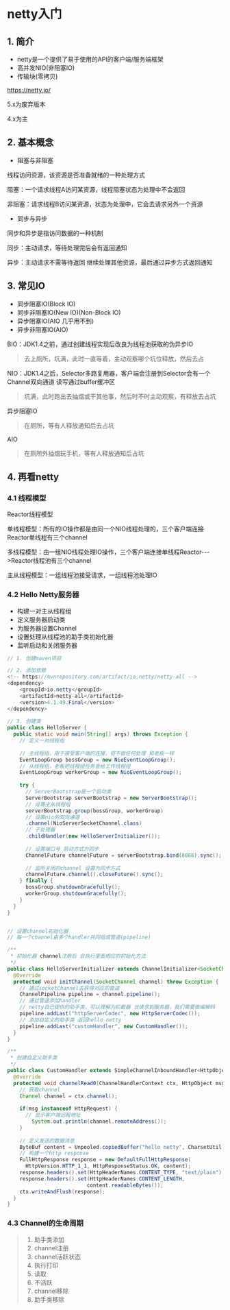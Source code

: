 # netty入门

## 1. 简介

* netty是一个提供了易于使用的API的客户端/服务端框架
* 高并发NIO(非阻塞IO)
* 传输块(零拷贝)

https://netty.io/

5.x为废弃版本 

4.x为主

## 2. 基本概念

* 阻塞与非阻塞

线程访问资源，该资源是否准备就绪的一种处理方式

阻塞：一个请求线程A访问某资源，线程阻塞状态为处理中不会返回

非阻塞：请求线程B访问某资源，状态为处理中，它会去请求另外一个资源

* 同步与异步

同步和异步是指访问数据的一种机制

同步：主动请求，等待处理完后会有返回通知

异步：主动请求不需等待返回 继续处理其他资源，最后通过异步方式返回通知

## 3. 常见IO

* 同步阻塞IO(Block IO)
* 同步非阻塞IO(New IO)(Non-Block IO)
* 异步阻塞IO(AIO 几乎用不到)
* 异步非阻塞IO(AIO)

BIO：JDK1.4之前，通过创建线程实现后改良为线程池获取的伪异步IO

> 去上厕所，坑满，此时一直等着，主动观察哪个坑位释放，然后去占

NIO：JDK1.4之后，Selector多路复用器，客户端会注册到Selector会有一个Channel双向通道 读写通过buffer缓冲区

> 坑满，此时跑出去抽烟或干其他事，然后时不时主动观察，有释放去占坑

异步阻塞IO

> 在厕所，等有人释放通知后去占坑

AIO

> 在厕所外抽烟玩手机，等有人释放通知后占坑

## 4. 再看netty

### 4.1 线程模型

Reactor线程模型

单线程模型：所有的IO操作都是由同一个NIO线程处理的，三个客户端连接Reactor单线程有三个channel

多线程模型：由一组NIO线程处理IO操作，三个客户端连接单线程Reactor--->Reactor线程池有三个channel

主从线程模型：一组线程池接受请求，一组线程池处理IO

### 4.2 Hello Netty服务器

* 构建一对主从线程组
* 定义服务器启动类
* 为服务器设置Channel
* 设置处理从线程池的助手类初始化器
* 监听启动和关闭服务器

```java
// 1. 创建maven项目

// 2. 添加依赖
<!-- https://mvnrepository.com/artifact/io.netty/netty-all -->
<dependency>
    <groupId>io.netty</groupId>
    <artifactId>netty-all</artifactId>
    <version>4.1.49.Final</version>
</dependency>
  
// 3. 创建类
public class HelloServer {
  public static void main(String[] args) throws Exception {
    // 定义一对线程组
    
    // 主线程组，用于接受客户端的连接，但不做任何处理 和老板一样
    EventLoopGroup bossGroup = new NioEventLoopGroup();
    // 从线程组，老板把线程组任务丢给工作线程组
    EventLoopGroup workerGroup = new NioEventLoopGroup();
    
    try {
      // ServerBootstrap是一个启动类
      ServerBootstrap serverBootstrap = new ServerBootstrap();
      // 设置主从线程组
      serverBootstrap.group(bossGroup, workerGroup)
      // 设置nio的双向通道
      .channel(NioServerSocketChannel.class)
      // 子处理器
      .childHandler(new HelloServerInitializer());
    
      // 设置端口号 启动方式为同步
      ChannelFuture channelFuture = serverBootstrap.bind(8088).sync();
    
      // 监听关闭的channel 设置为同步方式
      channelFuture.channel().closeFuture().sync();
    } finally {
      bossGroup.shutdownGracefully();
      workerGroup.shutdownGracefully();
    }
  }
}


// 设置channel初始化器
// 每一个channel由多个handler共同组成管道(pipeline)

/**
 * 初始化器 channel注册后 会执行里面相应的初始化方法
 */
public class HelloServerInitializer extends ChannelInitializer<SocketChannel> {
  @Override
  protected void initChannel(SocketChannel channel) throw Exception {
    // 通过socketChannel去获得对应的管道
    ChannelPipeline pipeline = channel.pipeline();
    // 通过管道添加handler
    // netty自己提供的助手类，可以理解为拦截器 当请求到服务器，我们需要做编解码
    pipeline.addLast("httpServerCodec", new HttpServerCodec());
    // 添加自定义的助手类 返回hello netty
    pipeline.addLast("customHandler", new CustomHandler());
  }
}

/**
 * 创建自定义助手类
 */
public class CustomHandler extends SimpleChannelInboundHandler<HttpObject> {
  @Override
  protected void channelRead0(ChannelHandlerContext ctx, HttpObject msg) throws Exception {
    // 获取channel
    Channel channel = ctx.channel();
    
    if(msg instanceof HttpRequest) {
      // 显示客户端远程地址
    	System.out.println(channel.remoteAddress());
    }
    
    // 定义发送的数据消息
    ByteBuf content = Unpooled.copiedBuffer("hello netty", CharsetUtil.UTF_8)
    // 构建一个http response
    FullHttpResponse response = new DefaultFullHttpResponse(
      HttpVersion.HTTP_1_1, HttpResponseStatus.OK, content);
    response.headers().set(HttpHeaderNames.CONTENT_TYPE, "text/plain");
    response.headers().set(HttpHeaderNames.CONTENT_LENGTH, 
                          content.readableBytes());
    ctx.writeAndFlush(response);
  }
}
```

### 4.3 Channel的生命周期

> 1. 助手类添加
> 2. channel注册
> 3. channel活跃状态
> 4. 执行打印
> 5. 读取
> 6. 不活跃
> 7. channel移除
> 8. 助手类移除

































